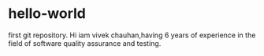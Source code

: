 # hello-world
first git repository.
Hi iam vivek chauhan,having 6 years of experience in the field of software quality assurance and testing.
